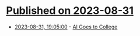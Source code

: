 # [Published on 2023-08-31](index.md)

* [2023-08-31, 19:05:00](https://soylentnews.org/article.pl?sid=23/08/31/0156226&from=rss) - [AI Goes to College](https://soylentnews.org/article.pl?sid=23/08/31/0156226&from=rss)
